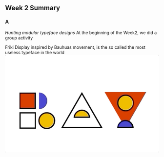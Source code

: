 ## Week 2 Summary

### A
*Hunting modular typeface designs* At the beginning of the Week2, we did a group activity 

Friki Display inspired by Bauhuas movement, is the so called the most useless typeface in the world
![Image of Rayattempt](https://github.com/Raymondvonz/CodeWords/blob/master/W2/RAY_ATTEMPT.gif)

